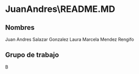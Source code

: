 # JuanAndres\README.MD

## Nombres
Juan Andres Salazar Gonzalez
Laura Marcela Mendez Rengifo 

## Grupo de trabajo
B